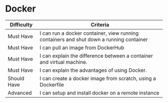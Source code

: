 # Docker

|  Difficulty |  Criteria                                                                           |
| ------------------- | --------------------------------------------------------------------------------------- |
| Must Have           | I can run a docker container, view running containers and shut down a running container |
| Must Have           | I can pull an image from DockerHub                                                      |
| Must Have           | I can explain the difference between a container and virtual machine.                   |
| Must Have           | I can explain the advantages of using Docker.                                           |
| Should Have         | I can create a docker image from scratch, using a Dockerfile                            |
| Advanced        | I can setup and install docker on a remote instance                                     |